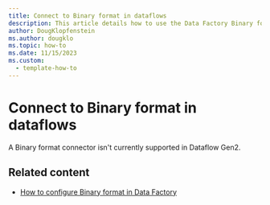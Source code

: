 ```yaml
---
title: Connect to Binary format in dataflows
description: This article details how to use the Data Factory Binary format connector in Microsoft Fabric to create a Binary format connection in dataflows.
author: DougKlopfenstein
ms.author: dougklo
ms.topic: how-to
ms.date: 11/15/2023
ms.custom:
  - template-how-to
---
```


# Connect to Binary format in dataflows

A Binary format connector isn't currently supported in Dataflow Gen2.

## Related content

- [How to configure Binary format in Data Factory](format-binary.md)
